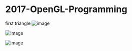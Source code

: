 # 2017-OpenGL-Programming

first triangle
![image](https://user-images.githubusercontent.com/59910227/89098081-69a95080-d41f-11ea-86f5-ba9f8483c57b.png)

![image](https://user-images.githubusercontent.com/59910227/89098172-0f5cbf80-d420-11ea-9aa4-8699f19a08a4.png)

![image](https://user-images.githubusercontent.com/59910227/89098225-8f832500-d420-11ea-8c64-3e8b2719c102.png)

